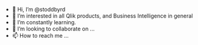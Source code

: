 - 👋 Hi, I’m @stoddbyrd
- 👀 I’m interested in all Qlik products, and Business Intelligence in general
- 🌱 I’m constantly learning.
- 💞️ I’m looking to collaborate on ...
- 📫 How to reach me ...

<!---
stoddbyrd/stoddbyrd is a ✨ special ✨ repository because its `README.md` (this file) appears on your GitHub profile.
You can click the Preview link to take a look at your changes.
--->
